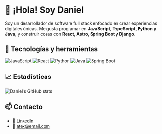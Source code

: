 # 👋 ¡Hola! Soy Daniel

Soy un desarrollador de software full stack enfocado en crear experiencias digitales únicas. Me gusta programar en **JavaScript, TypeScript, Python y Java**, y construir cosas con **React, Astro, Spring Boot y Django**.

## 🚀 Tecnologías y herramientas
![JavaScript](https://img.shields.io/badge/-JavaScript-black?style=flat-square&logo=javascript)
![React](https://img.shields.io/badge/-React-black?style=flat-square&logo=react)
![Python](https://img.shields.io/badge/-Python-black?style=flat-square&logo=python)
![Java](https://img.shields.io/badge/-Java-black?style=flat-square&logo=java)
![Spring Boot](https://img.shields.io/badge/-Spring%20Boot-black?style=flat-square&logo=springboot)

## 📈 Estadísticas
![Daniel's GitHub stats](https://github-readme-stats.vercel.app/api?username=atex&show_icons=true&theme=radical)

## 📫 Contacto
- 💼 [LinkedIn](https://www.linkedin.com/in/tu-link)
- 📧 atex@email.com
